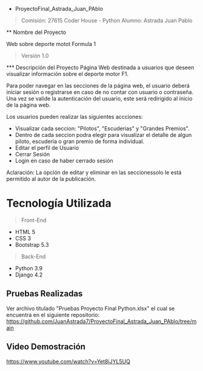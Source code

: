 * ProyectoFinal_Astrada_Juan_PAblo
> Comisión: 27615 Coder House - Python
> Alumno: Astrada Juan Pablo

** Nombre del Proyecto

Web sobre deporte motot Formula 1

> Versión 1.0

*** Descripción del Proyecto
Página Web destinada a usuarios que deseen visualizar información sobre el deporte motor F1.

Para poder navegar en las secciones de la página web, el usuario deberá iniciar sesión o registrarse en caso de no contar con usuario o contraseña. Una vez se valide la autenticación del usuario, este será redirigido al inicio de la página web.

Los usuarios pueden realizar las siguientes accciones:
- Visualizar cada seccion: "Pilotos", "Escuderias" y "Grandes Premios".
- Dentro de cada seccion podra elegir para visualizar el detalle de algun piloto, escuderia o gran premio de forma individual.
- Editar el perfil de Usuario
- Cerrar Sesión
- Login en caso de haber cerrado sesión

Aclaración: La opción de editar y eliminar en las seccionessolo le está permitido al autor de la publicación.

# Tecnología Utilizada

> Front-End
- HTML 5
- CSS 3
- Bootstrap 5.3

> Back-End
- Python 3.9
- Django 4.2

## Pruebas Realizadas

Ver archivo titulado "Pruebas Proyecto Final Python.xlsx" el cual se encuentra en el siguiente repositorio: https://github.com/JuanAstrada7/ProyectoFinal_Astrada_Juan_PAblo/tree/main

## Video Demostración

https://www.youtube.com/watch?v=Yet8iJYL5UQ
